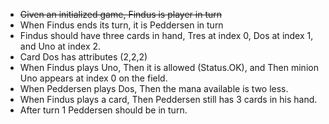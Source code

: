 - ~~Given an initialized game, Findus is player in turn~~
- When Findus ends its turn, it is Peddersen in turn
- Findus should have three cards in hand, Tres at index 0, Dos at index 1, and Uno at index 2.
- Card Dos has attributes (2,2,2)
- When Findus plays Uno, Then it is allowed (Status.OK), and Then minion Uno appears at index 0 on the field.
- When Peddersen plays Dos, Then the mana available is two less.
- When Findus plays a card, Then Peddersen still has 3 cards in his hand.
- After turn 1 Peddersen should be in turn. 
